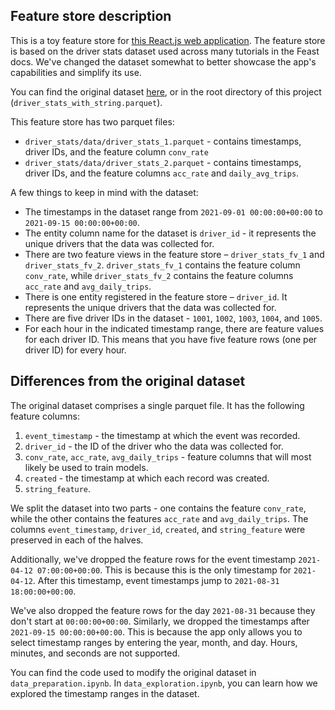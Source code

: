 ## Feature store description
This is a toy feature store for [this React.js web application](https://github.com/tavetisyan95/feast_web_app). The feature store is based on the driver stats dataset used across many tutorials in the Feast docs. We've changed the dataset somewhat to better showcase the app's capabilities and simplify its use.

You can find the original dataset [here](https://github.com/feast-dev/feast-demo), or in the root directory of this project (`driver_stats_with_string.parquet`).

This feature store has two parquet files:

- `driver_stats/data/driver_stats_1.parquet` - contains timestamps, driver IDs, and the feature column `conv_rate`
- `driver_stats/data/driver_stats_2.parquet` - contains timestamps, driver IDs, and the feature columns `acc_rate` and `daily_avg_trips`.

A few things to keep in mind with the dataset:

- The timestamps in the dataset range from `2021-09-01 00:00:00+00:00` to `2021-09-15 00:00:00+00:00`. 
- The entity column name for the dataset is `driver_id` - it represents the unique drivers that the data was collected for.
- There are two feature views in the feature store – `driver_stats_fv_1` and `driver_stats_fv_2`. `driver_stats_fv_1` contains the feature column `conv_rate`, while `driver_stats_fv_2` contains the feature columns `acc_rate` and `avg_daily_trips`.
- There is one entity registered in the feature store – `driver_id`. It represents the unique drivers that the data was collected for.
- There are five driver IDs in the dataset - `1001`, `1002`, `1003`, `1004`, and `1005`.
- For each hour in the indicated timestamp range, there are feature values for each driver ID. This means that you have five feature rows (one per driver ID) for every hour.


## Differences from the original dataset
The original dataset comprises a single parquet file. It has the following feature columns:

1. `event_timestamp` - the timestamp at which the event was recorded.
2. `driver_id` - the ID of the driver who the data was collected for.
3. `conv_rate`, `acc_rate`, `avg_daily_trips` - feature columns that will most likely be used to train models.
4. `created` - the timestamp at which each record was created.
5. `string_feature`.


We split the dataset into two parts - one contains the feature `conv_rate`, while the other contains the features `acc_rate` and `avg_daily_trips`. The columns `event_timestamp`, `driver_id`, `created`, and `string_feature` were preserved in each of the halves.

Additionally, we've dropped the feature rows for the event timestamp `2021-04-12 07:00:00+00:00`. This is because this is the only timestamp for `2021-04-12`. After this timestamp, event timestamps jump to `2021-08-31 18:00:00+00:00`.

We've also dropped the feature rows for the day `2021-08-31` because they don't start at `00:00:00+00:00`. Similarly, we dropped the timestamps after `2021-09-15 00:00:00+00:00`. This is because the app only allows you to select timestamp ranges by entering the year, month, and day. Hours, minutes, and seconds are not supported.

You can find the code used to modify the original dataset in `data_preparation.ipynb`. In `data_exploration.ipynb`, you can learn how we explored the timestamp ranges in the dataset.